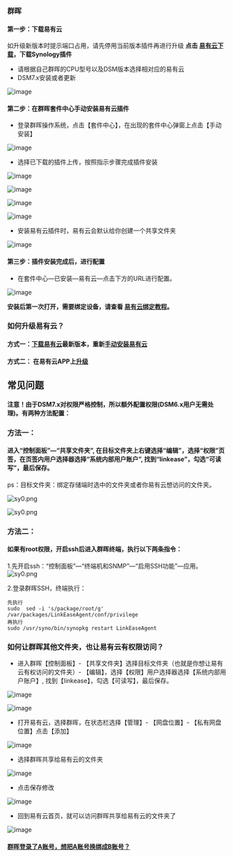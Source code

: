 ### 群晖

<!-- 当我们想要在外网访问我们群晖的文件，  
我们可以用群晖自带的插件。    
但今天我教大家用另外一种方式：  
通过手动安装易有云插件，  
来外网访问我们群晖的文件，  
因为易有云是点对点通信的，速度更快。  
 并且安装了易有云之后我们还可以实现[远程硬盘挂载](https://doc.linkease.com/zh/guide/linkease/tips/mount.html)、  
[相册备份](https://doc.linkease.com/zh/guide/linkease/function/photo_backup.html)、[文件同步](https://doc.linkease.com/zh/guide/linkease/function/file_backup.html)、[远程桌面](https://doc.linkease.com/zh/guide/linkease/tips/remote.html)等功能。  
下面我们来看看如何操作。   -->

#### 第一步：下载易有云
如升级新版本时提示端口占用，请先停用当前版本插件再进行升级
**点击 [易有云下载](https://www.linkease.com/rd/linkease-syonlogy/)，下载Synology插件**

* 请根据自己群晖的CPU型号以及DSM版本选择相对应的易有云
* DSM7.x安装或者更新

![image](./image/synology/1.jpg)

#### 第二步：在群晖套件中心手动安装易有云插件
- 登录群晖操作系统，点击【套件中心】，在出现的套件中心弹窗上点击【手动安装】

![image](./image/synology/2.jpg)

- 选择已下载的插件上传，按照指示步骤完成插件安装

![image](./image/synology/3.jpg)

![image](./image/synology/4.jpg)

![image](./image/synology/5.jpg)

![image](./image/synology/7.jpg)

- 安装易有云插件时，易有云会默认给你创建一个共享文件夹

![image](./image/synology/22.jpg)


#### 第三步：插件安装完成后，进行配置
- 在套件中心—已安装—易有云—点击下方的URL进行配置。

![image](./image/synology/10.jpg)

**安装后第一次打开，需要绑定设备，请查看 [易有云绑定教程](/zh/guide/linkease/install/cloud.md)。**

 ### 如何升级易有云？
 #### 方式一：[下载易有云](https://www.linkease.com/rd/linkease-syonlogy/)最新版本，重新[手动安装易有云]()
 #### 方式二： 在易有云APP上[升级](/zh/guide/linkease/install/update.html)

## 常见问题
#### 注意！由于DSM7.x对权限严格控制，所以额外配置权限(DSM6.x用户无需处理)。有两种方法配置：

### 方法一： 
#### 进入“控制面板”—“共享文件夹”, 在目标文件夹上右键选择“编辑”，选择“权限”页签，在页签内用户选择器选择“系统内部用户账户”, 找到“linkease”，勾选“可读写”，最后保存。

ps：目标文件夹：绑定存储端时选中的文件夹或者你易有云想访问的文件夹。

![sy0.png](./image/synology/syno_edit_permissions-1.jpg)

![sy0.png](./image/synology/syno_edit_permissions-2.jpg)

### 方法二：

#### 如果有root权限，开启ssh后进入群晖终端，执行以下两条指令：

1.先开启ssh：“控制面板”—“终端机和SNMP”—“启用SSH功能”—应用。
![sy0.png](./image/synology/syno_enable_ssh.jpg)

2.登录群晖SSH，终端执行：
```
先执行
sudo  sed -i 's/package/root/g' /var/packages/LinkEaseAgent/conf/privilege
再执行
sudo /usr/syno/bin/synopkg restart LinkEaseAgent
```

### 如何让群晖其他文件夹，也让易有云有权限访问？
- 进入群晖【控制面板】- 【共享文件夹】选择目标文件夹（也就是你想让易有云有权访问的文件夹）- 【编辑】，选择【权限】用户选择器选择【系统内部用户账户】, 找到【linkease】，勾选【可读写】，最后保存。

![image](./image/synology/16.jpg)

![image](./image/synology/17.jpg)


- 打开易有云，选择群晖，在状态栏选择【管理】- 【网盘位置】- 【私有网盘位置】点击【添加】

![image](./image/synology/18.jpg)

- 选择群晖共享给易有云的文件夹

![image](./image/synology/19.jpg)

- 点击保存修改

![image](./image/synology/20.jpg)

- 回到易有云首页，就可以访问群晖共享给易有云的文件夹了

![image](./image/synology/21.jpg)


#### [群晖登录了A账号，想把A账号换绑成B账号？](/zh/guide/linkease/install/delete.html)